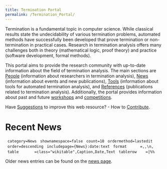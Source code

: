 ```yaml
---
title: Termination Portal
permalink: /Termination_Portal/
---
```


Termination is a fundamental topic in computer science. While classical results state the undecidability of various termination problems, automated methods have successfully been developed that prove termination or non-termination in practical cases. Research in termination analysis offers many challenges both in theory (mathematical logic, proof theory) and practice (software development, formal methods).

This portal aims to provide the research community with up-to-date information about the field of termination analysis. The main sections are [People](/:Category:People "wikilink") (information about researchers in termination analysis), [News](/:Category:News "wikilink") (information about events and new publications), [Tools](/:Category:Tools "wikilink") (information about tools for automated termination analysis), and [References](/:Category:Bibtex "wikilink") (publications related to termination analysis). Additionally, the portal provides information about past and future [workshops](/WST "wikilink") and [competitions](/Termination_Competition "wikilink").

Have [Suggestions](/Suggestions "wikilink") to improve this web resource? - How to [Contribute](/Contribute "wikilink").

Recent News
===========

<DynamicPageList>

` category=News`
` shownamespace=false`
` count=10`
` ordermethod=lastedit`
` order=descending`
` includepage={News}:date:text`
` format      =,,\n,`
` table       =class="wikitable",Caption,Date,Text`
` tablerow    =|%%`

</DynamicPageList> Older news entries can be found on the [news page](/:Category:News "wikilink").
